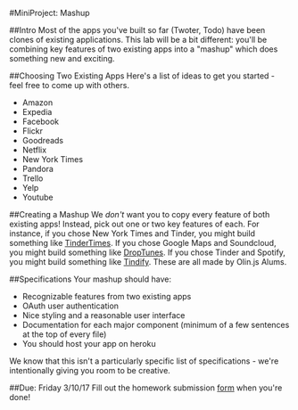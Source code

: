 #MiniProject: Mashup

##Intro
Most of the apps you've built so far (Twoter, Todo) have been clones of existing applications. This lab will be a bit different: you'll be combining key features of two existing apps into a "mashup" which does something new and exciting.

##Choosing Two Existing Apps
Here's a list of ideas to get you started - feel free to come up with others.
- Amazon
- Expedia
- Facebook
- Flickr
- Goodreads
- Netflix
- New York Times
- Pandora
- Trello
- Yelp
- Youtube

##Creating a Mashup
We _don't_ want you to copy every feature of both existing apps! Instead, pick out one or two key features of each. For instance, if you chose New York Times and Tinder, you might build something like [TinderTimes](http://tindertimes.herokuapp.com/). If you chose Google Maps and Soundcloud, you might build something like [DropTunes](http://droptune.herokuapp.com/#!/). If you chose Tinder and Spotify, you might build something like [Tindify](http://tindify.herokuapp.com/). These are all made by Olin.js Alums.

##Specifications
Your mashup should have:
- Recognizable features from two existing apps
- OAuth user authentication
- Nice styling and a reasonable user interface
- Documentation for each major component (minimum of a few sentences at the top of every file)
- You should host your app on heroku

We know that this isn't a particularly specific list of specifications - we're intentionally giving you room to be creative.

##Due: Friday 3/10/17
Fill out the homework submission [form](https://docs.google.com/forms/d/e/1FAIpQLSexsNtvKrkbog5Q2uNZGpkERTsousML8SAGMCbxeQLYD9bJ8w/viewform) when you're done!
